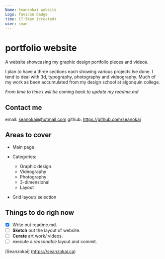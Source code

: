 ```yaml
---
Name: Seanzokai website
Logo: favicon badge
time: 17:54pm (created)
user: sean
---
```


# portfolio website

A website showcasing my graphic design portfolio pieces and videos.

I plan to have a three sections each showing various projects Ive done. I tend to deal with 3d, typography, photography and videography. Much of my work as been accumulated from my design school at algonquin college.

*From time to time I will be coming back to update my readme.md*

## Contact me

 email: seanokai@hotmail.com
 github: https://github.com/seanokai


 ## Areas to cover

- Main page

- Categories:
	- Graphic design.
	- Videography
	- Photography
	- 3-dimensional
	- Layout

- Grid layout/ selection

## Things to do righ now
- [x] Write out readme.md.
- [ ] **Sketch** out the layout of website.
- [ ] **Curate** art work/ videos.
- [ ] execute a *reasonable* layout and commit.

[Seanzokai] (https://seanzokai.ca)

